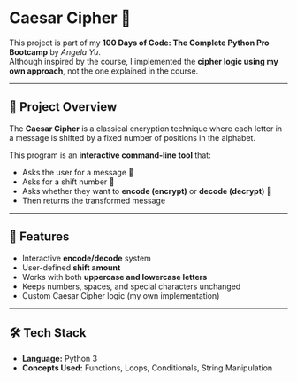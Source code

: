 # Caesar Cipher 🔐  

This project is part of my **100 Days of Code: The Complete Python Pro Bootcamp** by *Angela Yu*.  
Although inspired by the course, I implemented the **cipher logic using my own approach**, not the one explained in the course.  

---

## 📖 Project Overview  

The **Caesar Cipher** is a classical encryption technique where each letter in a message is shifted by a fixed number of positions in the alphabet.  

This program is an **interactive command-line tool** that:  
- Asks the user for a message 📝  
- Asks for a shift number 🔢  
- Asks whether they want to **encode (encrypt)** or **decode (decrypt)** 🔄  
- Then returns the transformed message  

---

## 🚀 Features  

- Interactive **encode/decode** system  
- User-defined **shift amount**  
- Works with both **uppercase and lowercase letters**  
- Keeps numbers, spaces, and special characters unchanged  
- Custom Caesar Cipher logic (my own implementation)  

---

## 🛠️ Tech Stack  

- **Language:** Python 3  
- **Concepts Used:** Functions, Loops, Conditionals, String Manipulation  




